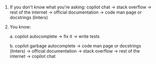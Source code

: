 1. If you don't know what you're asking: copilot chat -> stack overflow -> rest of the internet -> official documentation -> code man page or docstrings (linters)

1. You know:
   
   a. copilot autocomplete -> fix it -> write tests
   
   b. copilot garbage autocomplete -> code man page or docstrings (linters) -> official documentation -> stack overflow -> rest of the internet -> copilot chat
